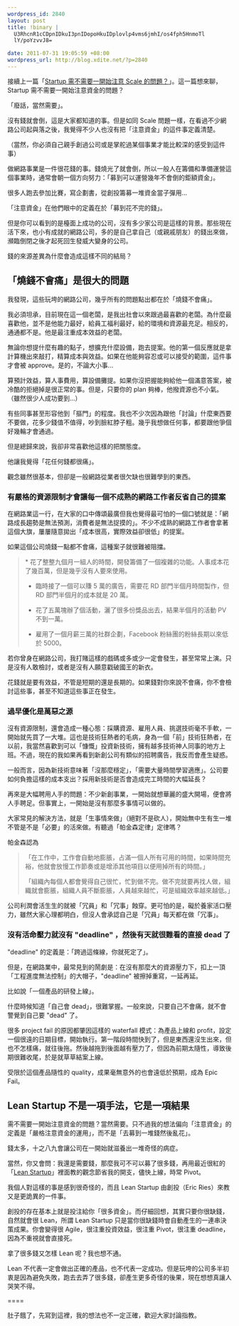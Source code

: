 ```yaml
--- 
wordpress_id: 2840
layout: post
title: !binary |
  U3RhcnR1cCDpnIDkuI3pnIDopoHkuIDplovlp4vms6jmhI/os4fph5HnmoTl
  lY/poYzvvJ8=

date: 2011-07-31 19:05:59 +08:00
wordpress_url: http://blog.xdite.net/?p=2840
---
```

接續上一篇「<a href="http://blog.xdite.net/?p=2775">Startup 需不需要一開始注意 Scale 的問題？</a>」。這一篇想來聊，Startup 需不需要一開始注意資金的問題？

「廢話，當然需要」。

沒有錢就會倒，這是大家都知道的事。但是如同 Scale 問題一樣，在看過不少網路公司起與落之後，我覺得不少人也沒有把「注意資金」的這件事定義清楚。

（當然，你必須自己親手創過公司或是掌舵過某個事業才能比較深的感受到這件事）

做網路事業是一件很花錢的事。錢燒光了就會倒，所以一般人在籌備和準備運營這個事業時，通常會朝一個方向努力：「募到可以運營幾年不會倒的鉅額資金」。

很多人跑去參加比賽，寫企劃書，從創投籌募一堆資金當子彈用...

「注意資金」在他們眼中的定義在於「募到花不完的錢」。

但是你可以看到的是檯面上成功的公司，沒有多少家公司是這樣的背景。那些現在活下來，也小有成就的網路公司，多的是自己拿自己（或親戚朋友）的錢出來做，瀕臨倒閉之後才起死回生發威大變身的公司。

錢的來源差異為什麼會造成這樣不同的結局？

<h2>「燒錢不會痛」是很大的問題 </h2>

我發現，這些玩垮的網路公司，幾乎所有的問題點出都在於「燒錢不會痛」。

我必須坦承，目前現在這一個老闆，是我出社會以來跟過最喜歡的老闆。為什麼最喜歡他，並不是他能力最好，給員工福利最好，給的環境和資源最充足。相反的，通通都不是。他是最注重成本效益的老闆。

無論你想提什麼有趣的點子，想擴充什麼設備，跑去提案。他的第一個反應就是拿計算機出來敲打，精算成本與效益。如果在他能夠容忍或可以接受的範圍，這件事才會被 approve。是的，不論大小事...

算預計效益，算人事費用，算設備攤提。如果你沒把握能夠給他一個滿意答案，被冷酷的拒絕掉是很正常的事。但是，只要你的 plan 夠棒，他撥資源也不小氣。（雖然很少人成功要到...）

有些同事甚至形容他到「摳門」的程度。我也不少次因為跟他「討論」什麼東西要不要做，花多少錢值不值得，吵到臉紅脖子粗。幾乎我想做任何事，都要跟他爭個好幾輪才會通過。

但是總歸來說，我卻非常喜歡他這樣的把關態度。

他讓我覺得「花任何錢都很痛」。

觀念雖然很基本，但卻是一般網路從業者很欠缺也很難學到的東西。

<h3> 有嚴格的資源限制才會讓每一個不成熟的網路工作者反省自己的提案 </h3>

在網路業這一行，在大家的口中傳頌最廣但我也覺得最可怕的一個口號就是：「網路成長趨勢是無法預測，消費者是無法捉摸的」。不少不成熟的網路工作者會拿著這個大旗，屢屢隨意拋出「成本很高，實際效益卻很低」的提案。

如果這個公司燒錢一點都不會痛，這種案子就很難被阻擋。

<blockquote>* 花了整整九個月一組人的時間，開發籌備了一個複雜的功能。人事成本花了幾百萬，但是幾乎沒有人要來使用。

* 臨時接了一個可以賺 5 萬的廣告，需要花 RD 部門半個月時間製作，但 RD 部門半個月的成本就是 20 萬。

* 花了五萬塊辦了個活動，灑了很多份獎品出去，結果半個月的活動 PV 不到一萬。

* 雇用了一個月薪三萬的社群企劃，Facebook 粉絲團的粉絲長期以來低於 5000。

</blockquote>

若你曾身在網路公司，我打賭這樣的戲碼或多或少一定會發生，甚至常常上演。只是沒有人敢檢討，或者是沒有人願意戳破國王的新衣。

花錢就是要有效益，不管是短期的還是長期的。如果錢對你來說不會痛，你不會檢討這些事，甚至不知道這些事正在發生。

<h3> 過早優化是萬惡之源 </h3>

沒有資源限制，還會造成一種心態：採購資源、雇用人員、挑選技術毫不手軟，一開始就先買了一大堆。這也是技術狂熱者的毛病，身為一個「前」技術狂熱者，在以前，我當然喜歡到可以「慷慨」投資新技術，擁有越多技術神人同事的地方上班。不過，現在的我如果再看到新創公司有類似的招聘廣告，我反而會產生疑惑。

一般而言，因為新技術意味著「沒那麼穩定」，「需要大量時間學習適應」。公司要如何負擔這樣的成本支出？採用新技術是否會造成完工時間的大幅延長？

再來是大幅聘用人手的問題：不少新創事業，一開始就想華麗的盛大開場，便會將人手聘足。但事實上，一開始是沒有那麼多事情可以做的。

大家常見的解決方法，就是「生事情來做」（絕對不是砍人），開始無中生有生一堆不管是不是「必要」的活來做。有聽過「帕金森定律」定律嗎？

帕金森認為

<blockquote>「在工作中，工作會自動地膨脹，占滿一個人所有可用的時間，如果時間充裕，他就會放慢工作節奏或是增添其他項目以便用掉所有的時間。」

「組織內每個人都會覺得自己很忙，忙到做不完。做不完就要再找人做，組織就會膨脹，組織人員不斷膨脹，人員越來越忙，可是組織效率越來越低。」</blockquote>

公司利潤會活生生的就被「冗員」和「冗事」蝕穿。更可怕的是，礙於養家活口壓力，雖然大家心理都明白，但沒人會承認自己是「冗員」每天都在做「冗事」。

<h3>沒有活命壓力就沒有 "deadline" ，然後有天就很難看的直接 dead 了</h3>

"deadline" 的定義是：「跨過這條線，你就死定了」。

但是，在網路業中，最常見到的鬧劇是：在沒有那麼大的資源壓力下，扣上一頂「工程進度無法控制」的大帽子，"deadline" 被擦掉重寫，一延再延。

比如說「一個產品的研發上線」。

什麼時候知道「自己會 dead」，很難掌握。一般來說，只要自己不會痛，就不會警覺到自己要 "dead" 了。

很多 project fail 的原因都肇因這樣的 waterfall 模式：為產品上線和 profit，設定一個很遠的日期目標，開始執行。第一階段時間快到了，但是東西還沒生出來，但也不怎樣痛，就往後拖。然後越拖到後面越有壓力了，但因為前期太隨性，導致後期很難收尾，於是就草草結案上線。

受限於這個產品隨性的 quality，成果毫無意外的也會遠低於預期，成為 Epic Fail。

<h2> Lean Startup 不是一項手法，它是一項結果 </h2>

需不需要一開始注意資金的問題？當然需要。只不過我的想法偏向「注意資金」的定義是「嚴格注意資金的運用」，而不是「去募到一堆錢然後亂花」。

錢太多，十之八九會讓公司在一開始就滋養出一堆奇怪的病症。

當然，你又會問：我還是需要錢，那麼我可不可以募了很多錢，再用最近很紅的「<a href="http://blog.lyhdev.com/2011/04/lean-startup.html">Lean Startup</a>」裡面教的觀念節省我的開支，儘快上線，時常 Pivot。

我個人對這樣的事是感到很奇怪的，而且 Lean Startup 由創投（Eric Ries）來教又是更詭異的一件事。

創投的存在基本上就是投注給你「很多資金」。而仔細回想，其實只要你很缺錢，自然就會很 Lean，所謂 Lean Startup 只是當你很缺錢時會自動產生的一連串決策成果。你會變得很 Agile，很注重投資效益，很注重 Pivot，很注重 deadline，因為不重視就會直接死。

拿了很多錢又怎樣 Lean 呢？我也想不通。

Lean 不代表一定會做出正確的產品，也不代表一定成功。但是玩垮的公司多半初衷是因為避免失敗，跑去去弄了很多錢，卻產生更多奇怪的後果，現在想想真讓人哭笑不得。

====

肚子餓了，先寫到這裡，我的想法也不一定正確，歡迎大家討論指教。

